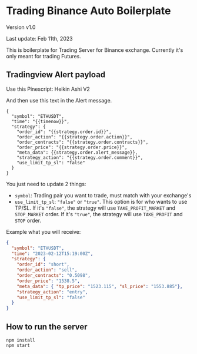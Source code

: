 # Trading Binance Auto Boilerplate

Version v1.0

Last update: Feb 11th, 2023

This is boilerplate for Trading Server for Binance exchange. Currently it's only meant for trading Futures.  

## Tradingview Alert payload
Use this Pinescript: Heikin Ashi V2

And then use this text in the Alert message.

```
{
  "symbol": "ETHUSDT",
  "time": "{{timenow}}",
  "strategy": {
    "order_id": "{{strategy.order.id}}",
    "order_action": "{{strategy.order.action}}",
    "order_contracts": "{{strategy.order.contracts}}",
    "order_price": "{{strategy.order.price}}",
    "meta_data": {{strategy.order.alert_message}},
    "strategy_action": "{{strategy.order.comment}}",
    "use_limit_tp_sl": "false"
  }
}
```

You just need to update 2 things:
- `symbol`: Trading pair you want to trade, must match with your exchange's
- `use_limit_tp_sl`: `"false"` or `"true"`. This option is for who wants to use TP/SL. If it's `"false"`, the strategy will use `TAKE_PROFIT_MARKET` and `STOP_MARKET` order. If it's `"true"`, the strategy will use `TAKE_PROFIT` and `STOP` order.

Example what you will receive:
```json
{
  "symbol": "ETHUSDT",
  "time": "2023-02-12T15:19:00Z",
  "strategy": {
    "order_id": "short",
    "order_action": "sell",
    "order_contracts": "0.5098",
    "order_price": "1538.5",
    "meta_data": { "tp_price": "1523.115", "sl_price": "1553.885"},
    "strategy_action": "entry",
    "use_limit_tp_sl": "false"
  }
}
```
## How to run the server

```
npm install
npm start
```

